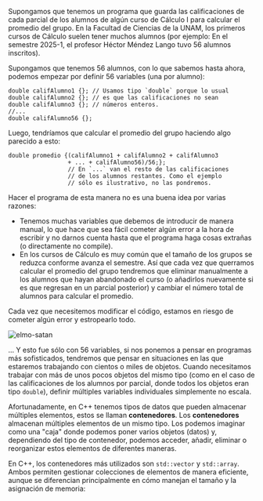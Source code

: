 Supongamos que tenemos un programa que guarda las calificaciones de cada parcial de los alumnos de algún curso de Cálculo I para calcular el promedio del grupo. En la Facultad de Ciencias de la UNAM, los primeros cursos de Cálculo suelen tener muchos alumnos (por ejemplo: En el semestre 2025-1, el profesor Héctor Méndez Lango tuvo 56 alumnos inscritos).

Supongamos que tenemos 56 alumnos, con lo que sabemos hasta ahora, podemos empezar por definir 56 variables (una por alumno):
```
double califAlumno1 {}; // Usamos tipo `double` porque lo usual
double califAlumno2 {}; // es que las calificaciones no sean
double califAlumno3 {}; // números enteros.
//...
double califAlumno56 {};
```

Luego, tendríamos que calcular el promedio del grupo haciendo algo parecido a esto:
```
double promedio {(califAlumno1 + califAlumno2 + califAlumno3
                 + ... + califAlumno56)/56;}; 
                 // En `...` van el resto de las calificaciones
                 // de los alumnos restantes. Como el ejemplo
                 // sólo es ilustrativo, no las pondremos.
```

Hacer el programa de esta manera no es una buena idea por varias razones:
* Tenemos muchas variables que debemos de introducir de manera manual, lo que hace que sea fácil cometer algún error a la hora de escribir y no darnos cuenta hasta que el programa haga cosas extrañas (o directamente no compile).
* En los cursos de Cálculo es muy común que el tamaño de los grupos se reduzca conforme avanza el semestre. Así que cada vez que querramos calcular el promedio del grupo tendremos que eliminar manualmente a los alumnos que hayan abandonado el curso (o añadirlos nuevamente si es que regresan en un parcial posterior) y cambiar el número total de alumnos para calcular el promedio.

Cada vez que necesitemos modificar el código, estamos en riesgo de cometer algún error y estropearlo todo.

![elmo-satan](https://github.com/user-attachments/assets/425fddd8-4fc5-4384-8297-88a03007cd50)

... Y esto fue sólo con 56 variables, si nos ponemos a pensar en programas más sofisticados, tendremos que pensar en situaciones en las que estaremos trabajando con cientos o miles de objetos. Cuando necesitamos trabajar con más de unos pocos objetos del mismo tipo (como en el caso de las calificaciones de los alumnos por parcial, donde todos los objetos eran tipo `double`), definir múltiples variables individuales simplemente no escala.

Afortunadamente, en C++ tenemos tipos de datos que pueden almacenar múltiples elementos, estos se llaman **contenedores**. Los **contenedores** almacenan múltiples elementos de un mismo tipo. Los podemos imaginar como una "caja" donde podemos poner varios objetos (datos) y, dependiendo del tipo de contenedor, podemos acceder, añadir, eliminar o reorganizar estos elementos de diferentes maneras.

En C++, los contenedores más utilizados son `std::vector` y `std::array`. Ambos permiten gestionar colecciones de elementos de manera eficiente, aunque se diferencian principalmente en cómo manejan el tamaño y la asignación de memoria:


